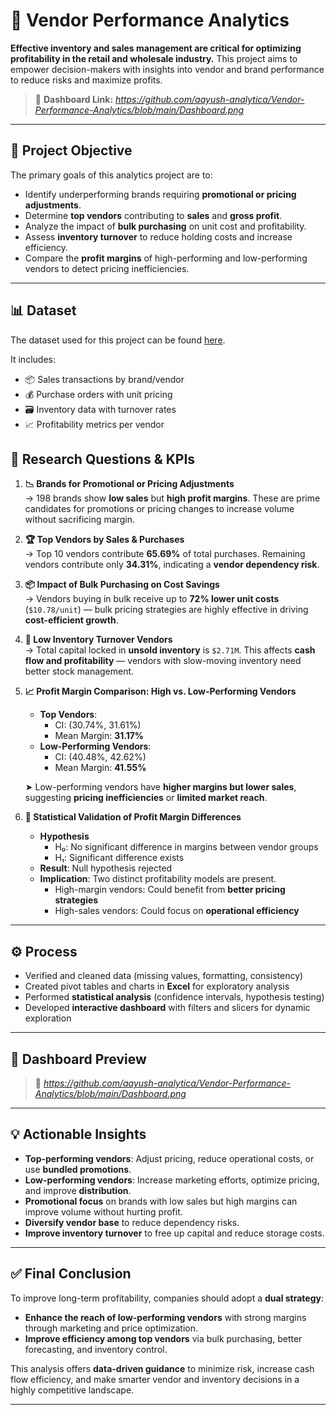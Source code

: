 # 🧾 Vendor Performance Analytics

**Effective inventory and sales management are critical for optimizing profitability in the retail and wholesale industry.** This project aims to empower decision-makers with insights into vendor and brand performance to reduce risks and maximize profits.

> 🔗 **Dashboard Link:** _https://github.com/aayush-analytica/Vendor-Performance-Analytics/blob/main/Dashboard.png_

---

## 🎯 Project Objective

The primary goals of this analytics project are to:

- Identify underperforming brands requiring **promotional or pricing adjustments**.
- Determine **top vendors** contributing to **sales** and **gross profit**.
- Analyze the impact of **bulk purchasing** on unit cost and profitability.
- Assess **inventory turnover** to reduce holding costs and increase efficiency.
- Compare the **profit margins** of high-performing and low-performing vendors to detect pricing inefficiencies.

---

## 📊 Dataset

The dataset used for this project can be found [here](https://github.com/aayush-analytica/Vendor-Performance-Analytics/blob/main/vendor_sales_summary.csv).

It includes:

- 📦 Sales transactions by brand/vendor  
- 💰 Purchase orders with unit pricing  
- 🗃️ Inventory data with turnover rates  
- 📈 Profitability metrics per vendor


## 📌 Research Questions & KPIs

1. **📉 Brands for Promotional or Pricing Adjustments**  
   → 198 brands show **low sales** but **high profit margins**. These are prime candidates for promotions or pricing changes to increase volume without sacrificing margin.

2. **🏆 Top Vendors by Sales & Purchases**  
   → Top 10 vendors contribute **65.69%** of total purchases. Remaining vendors contribute only **34.31%**, indicating a **vendor dependency risk**.

3. **📦 Impact of Bulk Purchasing on Cost Savings**  
   → Vendors buying in bulk receive up to **72% lower unit costs** (`$10.78/unit`) — bulk pricing strategies are highly effective in driving **cost-efficient growth**.

4. **🚨 Low Inventory Turnover Vendors**  
   → Total capital locked in **unsold inventory** is `$2.71M`. This affects **cash flow and profitability** — vendors with slow-moving inventory need better stock management.

5. **📈 Profit Margin Comparison: High vs. Low-Performing Vendors**  
   - **Top Vendors**:  
     - CI: (30.74%, 31.61%)  
     - Mean Margin: **31.17%**
   - **Low-Performing Vendors**:  
     - CI: (40.48%, 42.62%)  
     - Mean Margin: **41.55%**

   ➤ Low-performing vendors have **higher margins but lower sales**, suggesting **pricing inefficiencies** or **limited market reach**.

6. **📐 Statistical Validation of Profit Margin Differences**  
   - **Hypothesis**  
     - H₀: No significant difference in margins between vendor groups  
     - H₁: Significant difference exists  
   -  **Result**: Null hypothesis rejected  
   - **Implication**: Two distinct profitability models are present.  
     - High-margin vendors: Could benefit from **better pricing strategies**  
     - High-sales vendors: Could focus on **operational efficiency**

---

## ⚙️ Process

- Verified and cleaned data (missing values, formatting, consistency)
- Created pivot tables and charts in **Excel** for exploratory analysis
- Performed **statistical analysis** (confidence intervals, hypothesis testing)
- Developed **interactive dashboard** with filters and slicers for dynamic exploration

---

## 📸 Dashboard Preview

> 📌 _https://github.com/aayush-analytica/Vendor-Performance-Analytics/blob/main/Dashboard.png_


---

## 💡 Actionable Insights

- **Top-performing vendors**: Adjust pricing, reduce operational costs, or use **bundled promotions**.
- **Low-performing vendors**: Increase marketing efforts, optimize pricing, and improve **distribution**.
- **Promotional focus** on brands with low sales but high margins can improve volume without hurting profit.
- **Diversify vendor base** to reduce dependency risks.
- **Improve inventory turnover** to free up capital and reduce storage costs.

---

## ✅ Final Conclusion

To improve long-term profitability, companies should adopt a **dual strategy**:

- **Enhance the reach of low-performing vendors** with strong margins through marketing and price optimization.
- **Improve efficiency among top vendors** via bulk purchasing, better forecasting, and inventory control.

This analysis offers **data-driven guidance** to minimize risk, increase cash flow efficiency, and make smarter vendor and inventory decisions in a highly competitive landscape.

---


